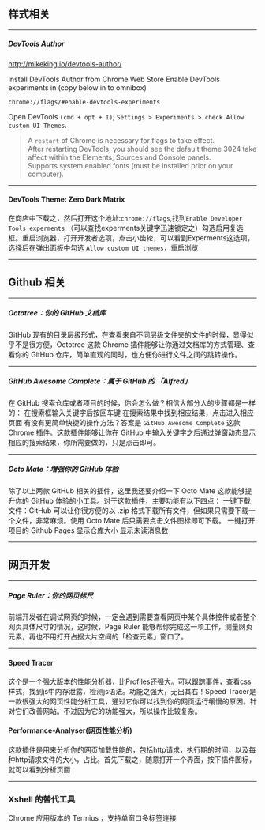 ## 样式相关
----
##### DevTools Author

http://mikeking.io/devtools-author/

Install DevTools Author from Chrome Web Store
Enable DevTools experiments in (copy below in to omnibox) 

    chrome://flags/#enable-devtools-experiments

Open DevTools `(cmd + opt + I)`; `Settings > Experiments > check Allow custom UI Themes`.
>  A `restart` of Chrome is necessary for flags to take effect.  
>  After restarting DevTools, you should see the default theme 3024 take affect within the Elements, Sources and Console panels.  
>  Supports system enabled fonts (must be installed prior on your computer). 


-----

#### DevTools Theme: Zero Dark Matrix

在商店中下载之，然后打开这个地址:`chrome://flags`,找到`Enable Developer Tools experments` （可以查找experments关键字迅速锁定之）勾选启用复选框。重启浏览器，打开开发者选项，点击小齿轮，可以看到Experments这选项，选择后在弹出面板中勾选 `Allow custom UI themes`，重启浏览


----


## Github  相关
---
##### Octotree：你的 GitHub 文档库

GitHub 现有的目录层级形式，在查看来自不同层级文件夹的文件的时候，显得似乎不是很方便，Octotree 这款 Chrome 插件能够让你通过文档库的方式管理、查看你的 GitHub 仓库，简单直观的同时，也方便你进行文件之间的跳转操作。

-----

##### GitHub Awesome Complete：属于 GitHub 的 「Alfred」

在 GitHub 搜索仓库或者项目的时候，你会怎么做？相信大部分人的步骤都是一样的：
在搜索框输入关键字后按回车键
在搜索结果中找到相应结果，点击进入相应页面
有没有更简单快捷的操作方法？答案是 `GitHub Awesome Complete` 这款 Chrome 插件。这款插件能够让你在 GitHub 中输入关键字之后通过弹窗动态显示相应的搜索结果，你所需要做的，只是点击即可。

-----

##### Octo Mate：增强你的 GitHub 体验

除了以上两款 GitHub 相关的插件，这里我还要介绍一下 Octo Mate 这款能够提升你的 GitHub 体验的小工具。对于这款插件，主要功能有以下四点：
一键下载文件：GitHub 可以让你很方便的以 .zip 格式下载所有文件，但如果只需要下载一个文件，非常麻烦。使用 Octo Mate 后只需要点击文件图标即可下载。
一键打开项目的 Github Pages
显示仓库大小
显示未读消息数




--------

## 网页开发

-----

##### Page Ruler：你的网页标尺

前端开发者在调试网页的时候，一定会遇到需要查看网页中某个具体控件或者整个网页具体尺寸的情况，这时候，Page Ruler 能够帮你完成这一项工作，测量网页元素，再也不用打开占据大片空间的「检查元素」窗口了。

---

#### Speed Tracer
这个是一个强大版本的性能分析器，比Profiles还强大。可以跟踪事件，查看css样式，找到js中内存泄露，检测js语法。功能之强大，无出其右！Speed Tracer是一款很强大的网页性能分析工具，通过它你可以找到你的网页运行缓慢的原因。针对它们改善网站。不过因为它的功能强大，所以操作比较复杂。

#### Performance-Analyser(网页性能分析)

这款插件是用来分析你的网页加载性能的，包括http请求，执行期的时间，以及每种http请求文件的大小，占比。首先下载之，随意打开一个界面，按下插件图标，就可以看到分析页面


-------

### Xshell 的替代工具  

Chrome 应用版本的 Termius ，支持单窗口多标签连接

